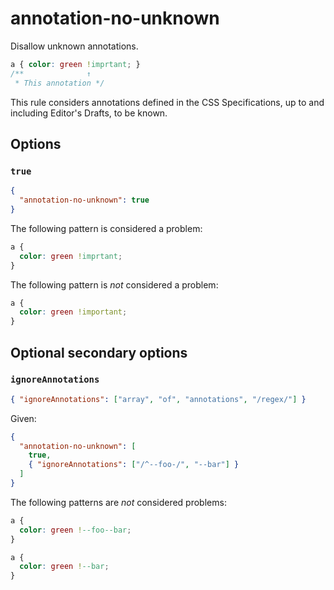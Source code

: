 # annotation-no-unknown

Disallow unknown annotations.

<!-- prettier-ignore -->
```css
a { color: green !imprtant; }
/**              ↑
 * This annotation */
```

This rule considers annotations defined in the CSS Specifications, up to and including Editor's Drafts, to be known.

## Options

### `true`

```json
{
  "annotation-no-unknown": true
}
```

The following pattern is considered a problem:

<!-- prettier-ignore -->
```css
a {
  color: green !imprtant;
}
```

The following pattern is _not_ considered a problem:

<!-- prettier-ignore -->
```css
a {
  color: green !important;
}
```

## Optional secondary options

### `ignoreAnnotations`

```json
{ "ignoreAnnotations": ["array", "of", "annotations", "/regex/"] }
```

Given:

```json
{
  "annotation-no-unknown": [
    true,
    { "ignoreAnnotations": ["/^--foo-/", "--bar"] }
  ]
}
```

The following patterns are _not_ considered problems:

<!-- prettier-ignore -->
```css
a {
  color: green !--foo--bar;
}
```

<!-- prettier-ignore -->
```css
a {
  color: green !--bar;
}
```
